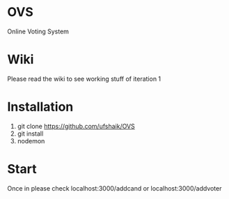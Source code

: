 # OVS
Online Voting System

# Wiki
Please read the wiki to see working stuff of iteration 1

# Installation
1. git clone https://github.com/ufshaik/OVS
2. git install
3. nodemon

# Start
Once in please check localhost:3000/addcand or localhost:3000/addvoter

